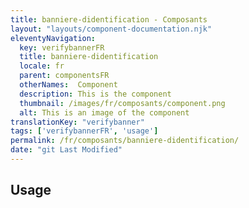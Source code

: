 ```yaml
---
title: banniere-didentification - Composants
layout: "layouts/component-documentation.njk"
eleventyNavigation:
  key: verifybannerFR
  title: banniere-didentification
  locale: fr
  parent: componentsFR
  otherNames:  Component
  description: This is the component
  thumbnail: /images/fr/composants/component.png
  alt: This is an image of the component
translationKey: "verifybanner"
tags: ['verifybannerFR', 'usage']
permalink: /fr/composants/banniere-didentification/
date: "git Last Modified"
---
```


## Usage